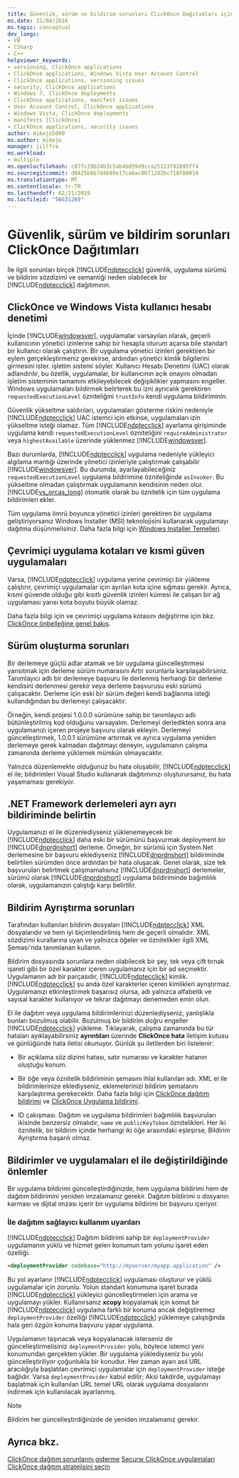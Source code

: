 ```yaml
---
title: Güvenlik, sürüm ve bildirim sorunları ClickOnce Dağıtımları içinde | Microsoft Docs
ms.date: 11/04/2016
ms.topic: conceptual
dev_langs:
- VB
- CSharp
- C++
helpviewer_keywords:
- versioning, ClickOnce applications
- ClickOnce applications, Windows Vista User Account Control
- ClickOnce applications, versioning issues
- security, ClickOnce applications
- Windows 7, ClickOnce deployments
- ClickOnce applications, manifest issues
- User Account Control, ClickOnce applications
- Windows Vista, ClickOnce deployments
- manifests [ClickOnce]
- ClickOnce applications, security issues
author: mikejo5000
ms.author: mikejo
manager: jillfra
ms.workload:
- multiple
ms.openlocfilehash: c87fc29b24b3c5ab4bd59d9cca25113f82895ff4
ms.sourcegitcommit: d0425b6b7d4b99e17ca6ac0671282bc718f80910
ms.translationtype: MT
ms.contentlocale: tr-TR
ms.lasthandoff: 02/21/2019
ms.locfileid: "56631269"
---
```

# <a name="security-versioning-and-manifest-issues-in-clickonce-deployments"></a>Güvenlik, sürüm ve bildirim sorunları ClickOnce Dağıtımları

İle ilgili sorunları birçok [!INCLUDE[ndptecclick](../deployment/includes/ndptecclick_md.md)] güvenlik, uygulama sürümü ve bildirim sözdizimi ve semantiği neden olabilecek bir [!INCLUDE[ndptecclick](../deployment/includes/ndptecclick_md.md)] dağıtımının.

## <a name="clickonce-and-windows-vista-user-account-control"></a>ClickOnce ve Windows Vista kullanıcı hesabı denetimi

İçinde [!INCLUDE[windowsver](../deployment/includes/windowsver_md.md)], uygulamalar varsayılan olarak, geçerli kullanıcının yönetici izinlerine sahip bir hesapla oturum açarsa bile standart bir kullanıcı olarak çalıştırın. Bir uygulama yönetici izinleri gerektiren bir eylem gerçekleştirmeniz gerekirse, ardından yönetici kimlik bilgilerini girmesini ister. işletim sistemi söyler. Kullanıcı Hesabı Denetimi (UAC) olarak adlandırılır, bu özellik, uygulamalar, bir kullanıcının açık onayını olmadan işletim sisteminin tamamını etkileyebilecek değişiklikler yapmasını engeller. Windows uygulamaları bildirmek belirterek bu izni ayrıcalık gerektiren `requestedExecutionLevel` özniteliğini `trustInfo` kendi uygulama bildiriminin.

Güvenlik yükseltme saldırıları, uygulamaları gösterme riskini nedeniyle [!INCLUDE[ndptecclick](../deployment/includes/ndptecclick_md.md)] UAC istemci için etkinse, uygulamaları izin yükseltme isteği olamaz. Tüm [!INCLUDE[ndptecclick](../deployment/includes/ndptecclick_md.md)] ayarlama girişiminde uygulama kendi `requestedExecutionLevel` özniteliğini `requireAdministrator` veya `highestAvailable` üzerinde yüklenmez [!INCLUDE[windowsver](../deployment/includes/windowsver_md.md)].

Bazı durumlarda, [!INCLUDE[ndptecclick](../deployment/includes/ndptecclick_md.md)] uygulama nedeniyle yükleyici algılama mantığı üzerinde yönetici izinleriyle çalıştırmak çalışabilir [!INCLUDE[windowsver](../deployment/includes/windowsver_md.md)]. Bu durumda, ayarlayabileceğiniz `requestedExecutionLevel` uygulama bildirimine özniteliğinde `asInvoker`. Bu yükseltme olmadan çalıştırmak uygulamanın kendisinin neden olur. [!INCLUDE[vs_orcas_long](../debugger/includes/vs_orcas_long_md.md)] otomatik olarak bu öznitelik için tüm uygulama bildirimleri ekler.

Tüm uygulama ömrü boyunca yönetici izinleri gerektiren bir uygulama geliştiriyorsanız Windows Installer (MSI) teknolojisini kullanarak uygulamayı dağıtma düşünmelisiniz. Daha fazla bilgi için [Windows Installer Temelleri](../extensibility/internals/windows-installer-basics.md).

## <a name="online-application-quotas-and-partial-trust-applications"></a>Çevrimiçi uygulama kotaları ve kısmi güven uygulamaları

Varsa, [!INCLUDE[ndptecclick](../deployment/includes/ndptecclick_md.md)] uygulama yerine çevrimiçi bir yükleme çalıştırır, çevrimiçi uygulamalar için ayrılan kota içine sığması gerekir. Ayrıca, kısmi güvende olduğu gibi kısıtlı güvenlik izinleri kümesi ile çalışan bir ağ uygulaması yarısı kota boyutu büyük olamaz.

Daha fazla bilgi için ve çevrimiçi uygulama kotasını değiştirme için bkz. [ClickOnce önbelleğine genel bakış](../deployment/clickonce-cache-overview.md).

## <a name="versioning-issues"></a>Sürüm oluşturma sorunları

Bir derlemeye güçlü adlar atamak ve bir uygulama güncelleştirmesi yansıtmak için derleme sürüm numarasını Artır sorunlarla karşılaşabilirsiniz. Tanımlayıcı adlı bir derlemeye başvuru ile derlenmiş herhangi bir derleme kendisini derlenmesi gerekir veya derleme başvurusu eski sürümü çalışacaktır. Derleme için eski bir sürüm değeri kendi bağlanma isteği kullandığından bu derlemeyi çalışacaktır.

Örneğin, kendi projesi 1.0.0.0 sürümüne sahip bir tanımlayıcı adlı bütünleştirilmiş kod olduğunu varsayalım. Derlemeyi derledikten sonra ana uygulamanızı içeren projeye başvuru olarak ekleyin. Derlemeyi güncelleştirmek, 1.0.0.1 sürümüne artırmak ve ayrıca uygulama yeniden derlemeye gerek kalmadan dağıtmayı deneyin, uygulamanın çalışma zamanında derleme yüklemek mümkün olmayacaktır.

Yalnızca düzenlemekte olduğunuz bu hata oluşabilir, [!INCLUDE[ndptecclick](../deployment/includes/ndptecclick_md.md)] el ile; bildirimleri Visual Studio kullanarak dağıtımınızı oluşturursanız, bu hata yaşamaması gerekiyor.

## <a name="specify-individual-net-framework-assemblies-in-the-manifest"></a>.NET Framework derlemeleri ayrı ayrı bildiriminde belirtin

Uygulamanızı el ile düzenlediyseniz yüklenemeyecek bir [!INCLUDE[ndptecclick](../deployment/includes/ndptecclick_md.md)] daha eski bir sürümünü başvurmak deployment bir [!INCLUDE[dnprdnshort](../code-quality/includes/dnprdnshort_md.md)] derleme. Örneğin, bir sürümü için System.Net derlemesine bir başvuru eklediyseniz [!INCLUDE[dnprdnshort](../code-quality/includes/dnprdnshort_md.md)] bildiriminde belirtilen sürümden önce ardından bir hata oluşacak. Genel olarak, size tek başvuruları belirtmek çalışmamalısınız [!INCLUDE[dnprdnshort](../code-quality/includes/dnprdnshort_md.md)] derlemeler, sürümü olarak [!INCLUDE[dnprdnshort](../code-quality/includes/dnprdnshort_md.md)] uygulama bildiriminde bağımlılık olarak, uygulamanızın çalıştığı karşı belirtilir.

## <a name="manifest-parsing-issues"></a>Bildirim Ayrıştırma sorunları

Tarafından kullanılan bildirim dosyaları [!INCLUDE[ndptecclick](../deployment/includes/ndptecclick_md.md)] XML dosyalarıdır ve hem iyi biçimlendirilmiş hem de geçerli olmalıdır: XML sözdizimi kurallarına uyan ve yalnızca öğeler ve öznitelikler ilgili XML Şeması'nda tanımlanan kullanın.

Bildirim dosyasında sorunlara neden olabilecek bir şey, tek veya çift tırnak işareti gibi bir özel karakter içeren uygulamanız için bir ad seçmektir. Uygulamanın adı bir parçasıdır, [!INCLUDE[ndptecclick](../deployment/includes/ndptecclick_md.md)] kimlik. [!INCLUDE[ndptecclick](../deployment/includes/ndptecclick_md.md)] şu anda özel karakterler içeren kimlikleri ayrıştırmaz. Uygulamanızı etkinleştirmek başarısız olursa, adı yalnızca alfabetik ve sayısal karakter kullanıyor ve tekrar dağıtmayı denemeden emin olun.

El ile dağıtım veya uygulama bildirimlerinizi düzenlediyseniz, yanlışlıkla bunları bozulmuş olabilir. Bozulmuş bir bildirim doğru engeller [!INCLUDE[ndptecclick](../deployment/includes/ndptecclick_md.md)] yükleme. Tıklayarak, çalışma zamanında bu tür hataları ayıklayabilirsiniz **ayrıntıları** üzerinde **ClickOnce hata** iletişim kutusu ve günlüğünde hata iletisi okunuyor. Günlük şu iletilerden biri listelenir:

- Bir açıklama söz dizimi hatası, satır numarası ve karakter hatanın oluştuğu konum.

- Bir öğe veya öznitelik bildiriminin şemasını ihlal kullanılan adı. XML el ile bildirimlerinize eklediyseniz, eklemelerinizi bildirim şemalarını karşılaştırma gerekecektir. Daha fazla bilgi için [ClickOnce dağıtım bildirimi](../deployment/clickonce-deployment-manifest.md) ve [ClickOnce Uygulama bildirimi](../deployment/clickonce-application-manifest.md).

- ID çakışması. Dağıtım ve uygulama bildirimleri bağımlılık başvuruları ikisinde benzersiz olmalıdır, `name` ve `publicKeyToken` öznitelikleri. Her iki öznitelik, bir bildirim içinde herhangi iki öğe arasındaki eşleşirse, Bildirim Ayrıştırma başarılı olmaz.

## <a name="precautions-when-manually-changing-manifests-or-applications"></a>Bildirimler ve uygulamaları el ile değiştirildiğinde önlemler

Bir uygulama bildirimi güncelleştirdiğinizde, hem uygulama bildirimi hem de dağıtım bildirimini yeniden imzalamanız gerekir. Dağıtım bildirimi o dosyanın karması ve dijital imzası içerir bir uygulama bildirimi bir başvuru içeriyor.

### <a name="precautions-with-deployment-provider-usage"></a>İle dağıtım sağlayıcı kullanım uyarıları

[!INCLUDE[ndptecclick](../deployment/includes/ndptecclick_md.md)] Dağıtım bildirimi sahip bir `deploymentProvider` uygulamanın yüklü ve hizmet gelen konumun tam yolunu işaret eden özelliği:

```xml
<deploymentProvider codebase="http://myserver/myapp.application" />
```

Bu yol ayarlanır [!INCLUDE[ndptecclick](../deployment/includes/ndptecclick_md.md)] uygulaması oluşturur ve yüklü uygulamalar için zorunlu. Yolun standart konumuna işaret burada [!INCLUDE[ndptecclick](../deployment/includes/ndptecclick_md.md)] yükleyici güncelleştirmeleri için arama ve uygulamayı yükler. Kullanırsanız **xcopy** kopyalamak için komut bir [!INCLUDE[ndptecclick](../deployment/includes/ndptecclick_md.md)] uygulama farklı bir konuma ancak değiştiremez `deploymentProvider` özelliği [!INCLUDE[ndptecclick](../deployment/includes/ndptecclick_md.md)] yüklemeye çalıştığında hala geri özgün konuma başvuru yapar uygulama.

Uygulamanın taşınacak veya kopyalanacak isterseniz de güncelleştirmelisiniz `deploymentProvider` yolu, böylece istemci yeni konumundan gerçekten yükler. Bir uygulama yüklediyseniz bu yolu güncelleştiriliyor çoğunlukla bir konudur. Her zaman ayarı asıl URL aracılığıyla başlatılan çevrimiçi uygulamalar için `deploymentProvider` isteğe bağlıdır. Varsa `deploymentProvider` kabul edilir; Aksi takdirde, uygulamayı başlatmak için kullanılan URL temel URL olarak uygulama dosyalarını indirmek için kullanılacak ayarlanmış.

> [!NOTE]
> Bildirim her güncelleştirdiğinizde de yeniden imzalamanız gerekir.

## <a name="see-also"></a>Ayrıca bkz.

[ClickOnce dağıtım sorunlarını giderme](../deployment/troubleshooting-clickonce-deployments.md)
[Securw ClickOnce uygulamaları](../deployment/securing-clickonce-applications.md)
[ClickOnce dağıtım stratejisini seçin](../deployment/choosing-a-clickonce-deployment-strategy.md)